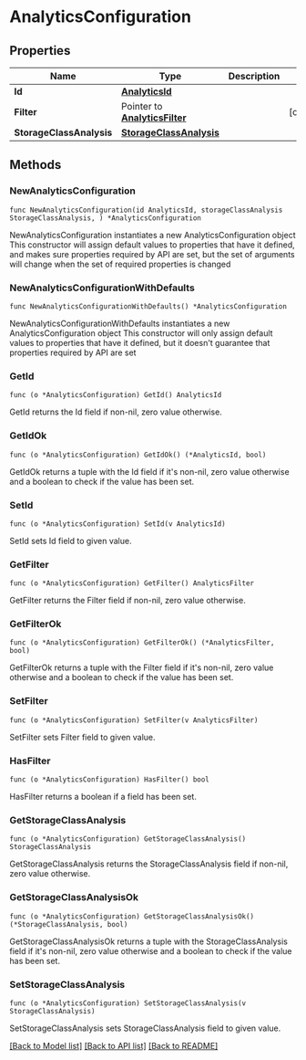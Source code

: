 # AnalyticsConfiguration

## Properties

Name | Type | Description | Notes
------------ | ------------- | ------------- | -------------
**Id** | [**AnalyticsId**](AnalyticsId.md) |  | 
**Filter** | Pointer to [**AnalyticsFilter**](AnalyticsFilter.md) |  | [optional] 
**StorageClassAnalysis** | [**StorageClassAnalysis**](StorageClassAnalysis.md) |  | 

## Methods

### NewAnalyticsConfiguration

`func NewAnalyticsConfiguration(id AnalyticsId, storageClassAnalysis StorageClassAnalysis, ) *AnalyticsConfiguration`

NewAnalyticsConfiguration instantiates a new AnalyticsConfiguration object
This constructor will assign default values to properties that have it defined,
and makes sure properties required by API are set, but the set of arguments
will change when the set of required properties is changed

### NewAnalyticsConfigurationWithDefaults

`func NewAnalyticsConfigurationWithDefaults() *AnalyticsConfiguration`

NewAnalyticsConfigurationWithDefaults instantiates a new AnalyticsConfiguration object
This constructor will only assign default values to properties that have it defined,
but it doesn't guarantee that properties required by API are set

### GetId

`func (o *AnalyticsConfiguration) GetId() AnalyticsId`

GetId returns the Id field if non-nil, zero value otherwise.

### GetIdOk

`func (o *AnalyticsConfiguration) GetIdOk() (*AnalyticsId, bool)`

GetIdOk returns a tuple with the Id field if it's non-nil, zero value otherwise
and a boolean to check if the value has been set.

### SetId

`func (o *AnalyticsConfiguration) SetId(v AnalyticsId)`

SetId sets Id field to given value.


### GetFilter

`func (o *AnalyticsConfiguration) GetFilter() AnalyticsFilter`

GetFilter returns the Filter field if non-nil, zero value otherwise.

### GetFilterOk

`func (o *AnalyticsConfiguration) GetFilterOk() (*AnalyticsFilter, bool)`

GetFilterOk returns a tuple with the Filter field if it's non-nil, zero value otherwise
and a boolean to check if the value has been set.

### SetFilter

`func (o *AnalyticsConfiguration) SetFilter(v AnalyticsFilter)`

SetFilter sets Filter field to given value.

### HasFilter

`func (o *AnalyticsConfiguration) HasFilter() bool`

HasFilter returns a boolean if a field has been set.

### GetStorageClassAnalysis

`func (o *AnalyticsConfiguration) GetStorageClassAnalysis() StorageClassAnalysis`

GetStorageClassAnalysis returns the StorageClassAnalysis field if non-nil, zero value otherwise.

### GetStorageClassAnalysisOk

`func (o *AnalyticsConfiguration) GetStorageClassAnalysisOk() (*StorageClassAnalysis, bool)`

GetStorageClassAnalysisOk returns a tuple with the StorageClassAnalysis field if it's non-nil, zero value otherwise
and a boolean to check if the value has been set.

### SetStorageClassAnalysis

`func (o *AnalyticsConfiguration) SetStorageClassAnalysis(v StorageClassAnalysis)`

SetStorageClassAnalysis sets StorageClassAnalysis field to given value.



[[Back to Model list]](../README.md#documentation-for-models) [[Back to API list]](../README.md#documentation-for-api-endpoints) [[Back to README]](../README.md)


